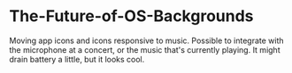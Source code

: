 # The-Future-of-OS-Backgrounds
Moving app icons and icons responsive to music. Possible to integrate with the microphone at a concert, or the music that's currently playing. It might drain battery a little, but it looks cool.

